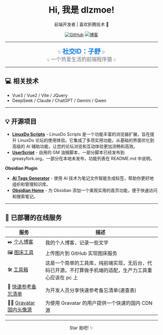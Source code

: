 <div align="center">
  <h1>Hi, 我是 dlzmoe!</h1>
  <p>前端开发者 | 喜欢折腾技术 🚀</p>

  <p>
    <a href="https://github.com/dlzmoe"><img src="https://img.shields.io/badge/GitHub-100000?style=for-the-badge&logo=github&logoColor=white" alt="GitHub"></a> 
    <a href="https://zishu.me/"><img src="https://img.shields.io/badge/博客-blue?style=for-the-badge&logo=blogger&logoColor=white" alt="博客"></a>
  </p>
</div>

---

<div align="center">
  ✨ <span style="font-size: 1.5em; font-weight: bold; color: #007bff;">社交ID：子舒</span> ✨<br>
  💡 <span style="font-size: 1.2em; color: #6c757d;">一个热爱生活的前端程序猿</span> 💡
</div>

---

## 💻 相关技术

*   Vue3 / Vue2 / Vite / JQuery
*   DeepSeek / Claude / ChatGPT / Gemini / Qwen 

---

## 💡 开源项目

*  **[LinuxDo Scripts](https://github.com/dlzmoe/linuxdo-scripts)** - LinuxDo Scripts 是一个功能丰富的浏览器扩展，旨在提升 LinuxDo 论坛的使用体验。它集成了多项实用功能，从基础的界面优化到高级的 AI 辅助功能，让您的论坛浏览和互动体验更加流畅和高效。
*  **[UserScript](https://github.com/dlzmoe/UserScript)** - 自用的 GM 油猴脚本，一部分脚本已经发布到 greasyfork.org，一部分在本地未发布，功能列表在 README.md 中说明。

**Obsidian Plugin**
*  **[AI Tags Generator](https://github.com/dlzmoe/obsidian-ai-tags)** - 使用 AI 技术为笔记文件智能生成标签，帮助你更好地组织和管理知识库。
*  **[Obsidian Home](https://github.com/dlzmoe/obsidian-home)** - 为 Obsidian 添加一个美观实用的首页功能，便于快速访问和搜索笔记。
---

## 🚀 已部署的在线服务

| 服务 | 描述 |
|---|---|
| ✒️ [个人博客](https://zishu.me/) | 我的个人博客，记录一些文字 |
| 🖼️ [图床工具](https://img.zishu.me/) | 上传图片到 GitHub 实现图床服务 |
| 🛠️ [工具箱](https://ztools.zishu.me/) | 这是一个简单的工具库，纯前端实现，无后台，代码已开源。不打算做手机端的适配，生产力工具重心应该在 pc 上 |
| 📖 [快速参考备忘清单](https://ref.zishu.me/) | 为开发人员分享快速参考备忘清单(速查表) |
| 🧑‍🎄 [Gravatar 国内头像源](https://gravatar.zishu.me/) | 为使用 Gravatar 的用户提供一个快速的国内 CDN 源 |

---

<div align="center">
  Star 我吧! ✨
</div>
